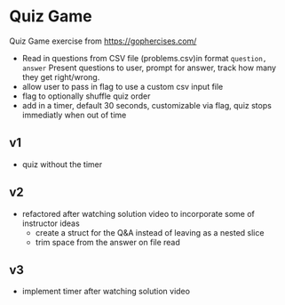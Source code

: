 # Quiz Game
Quiz Game exercise from https://gophercises.com/

- Read in questions from CSV file (problems.csv)in format `question, answer` Present questions to user, prompt for answer, track how many they get right/wrong.
- allow user to pass in flag to use a custom csv input file
- flag to optionally shuffle quiz order
- add in a timer, default 30 seconds, customizable via flag, quiz stops immediatly when out of time

## v1
- quiz without the timer 

## v2
- refactored after watching solution video to incorporate some of instructor ideas
  - create a struct for the Q&A instead of leaving as a nested slice
  - trim space from the answer on file read

## v3
- implement timer after watching solution video
